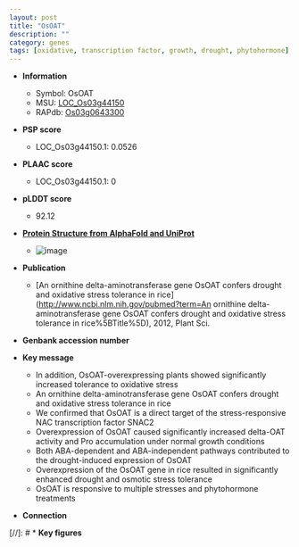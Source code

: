 ```yaml
---
layout: post
title: "OsOAT"
description: ""
category: genes
tags: [oxidative, transcription factor, growth, drought, phytohormone]
---
```


* **Information**  
    + Symbol: OsOAT  
    + MSU: [LOC_Os03g44150](http://rice.plantbiology.msu.edu/cgi-bin/ORF_infopage.cgi?orf=LOC_Os03g44150)  
    + RAPdb: [Os03g0643300](http://rapdb.dna.affrc.go.jp/viewer/gbrowse_details/irgsp1?name=Os03g0643300)  

* **PSP score**  
    + LOC_Os03g44150.1: 0.0526 

* **PLAAC score**  
    + LOC_Os03g44150.1: 0 

* **pLDDT score**
    + 92.12

* **[Protein Structure from AlphaFold and UniProt](https://www.uniprot.org/uniprotkb/Q10G56/entry#structure)**
    + ![image](https://ricepsp.github.io/images/Q1/AF-Q10G56-F1.png)

* **Publication**  
    + [An ornithine delta-aminotransferase gene OsOAT confers drought and oxidative stress tolerance in rice](http://www.ncbi.nlm.nih.gov/pubmed?term=An ornithine delta-aminotransferase gene OsOAT confers drought and oxidative stress tolerance in rice%5BTitle%5D), 2012, Plant Sci.

* **Genbank accession number**  

* **Key message**  
    + In addition, OsOAT-overexpressing plants showed significantly increased tolerance to oxidative stress
    + An ornithine delta-aminotransferase gene OsOAT confers drought and oxidative stress tolerance in rice
    + We confirmed that OsOAT is a direct target of the stress-responsive NAC transcription factor SNAC2
    + Overexpression of OsOAT caused significantly increased delta-OAT activity and Pro accumulation under normal growth conditions
    + Both ABA-dependent and ABA-independent pathways contributed to the drought-induced expression of OsOAT
    + Overexpression of the OsOAT gene in rice resulted in significantly enhanced drought and osmotic stress tolerance
    + OsOAT is responsive to multiple stresses and phytohormone treatments

* **Connection**  

[//]: # * **Key figures**  


